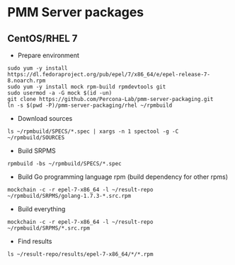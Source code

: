 # PMM Server packages
## CentOS/RHEL 7
* Prepare environment
```
sudo yum -y install https://dl.fedoraproject.org/pub/epel/7/x86_64/e/epel-release-7-8.noarch.rpm
sudo yum -y install mock rpm-build rpmdevtools git
sudo usermod -a -G mock $(id -un)
git clone https://github.com/Percona-Lab/pmm-server-packaging.git
ln -s $(pwd -P)/pmm-server-packaging/rhel ~/rpmbuild
```
* Download sources
```
ls ~/rpmbuild/SPECS/*.spec | xargs -n 1 spectool -g -C ~/rpmbuild/SOURCES
```
* Build SRPMS
```
rpmbuild -bs ~/rpmbuild/SPECS/*.spec
```
* Build Go programming language rpm (build dependency for other rpms)
```
mockchain -c -r epel-7-x86_64 -l ~/result-repo ~/rpmbuild/SRPMS/golang-1.7.3-*.src.rpm
```
* Build everything
```
mockchain -c -r epel-7-x86_64 -l ~/result-repo ~/rpmbuild/SRPMS/*.src.rpm
```
* Find results
```
ls ~/result-repo/results/epel-7-x86_64/*/*.rpm
```
